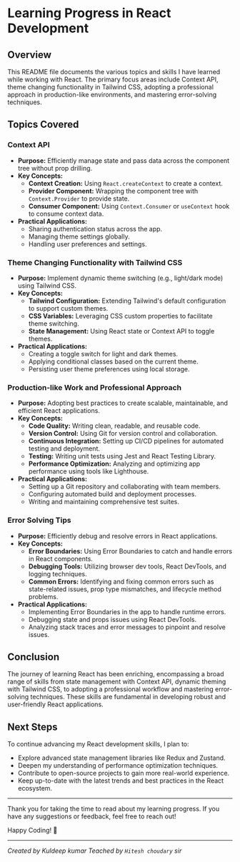 # Learning Progress in React Development

## Overview
This README file documents the various topics and skills I have learned while working with React. The primary focus areas include Context API, theme changing functionality in Tailwind CSS, adopting a professional approach in production-like environments, and mastering error-solving techniques. 

## Topics Covered

### Context API
- **Purpose:** Efficiently manage state and pass data across the component tree without prop drilling.
- **Key Concepts:**
  - **Context Creation:** Using `React.createContext` to create a context.
  - **Provider Component:** Wrapping the component tree with `Context.Provider` to provide state.
  - **Consumer Component:** Using `Context.Consumer` or `useContext` hook to consume context data.
- **Practical Applications:**
  - Sharing authentication status across the app.
  - Managing theme settings globally.
  - Handling user preferences and settings.

### Theme Changing Functionality with Tailwind CSS
- **Purpose:** Implement dynamic theme switching (e.g., light/dark mode) using Tailwind CSS.
- **Key Concepts:**
  - **Tailwind Configuration:** Extending Tailwind's default configuration to support custom themes.
  - **CSS Variables:** Leveraging CSS custom properties to facilitate theme switching.
  - **State Management:** Using React state or Context API to toggle themes.
- **Practical Applications:**
  - Creating a toggle switch for light and dark themes.
  - Applying conditional classes based on the current theme.
  - Persisting user theme preferences using local storage.

### Production-like Work and Professional Approach
- **Purpose:** Adopting best practices to create scalable, maintainable, and efficient React applications.
- **Key Concepts:**
  - **Code Quality:** Writing clean, readable, and reusable code.
  - **Version Control:** Using Git for version control and collaboration.
  - **Continuous Integration:** Setting up CI/CD pipelines for automated testing and deployment.
  - **Testing:** Writing unit tests using Jest and React Testing Library.
  - **Performance Optimization:** Analyzing and optimizing app performance using tools like Lighthouse.
- **Practical Applications:**
  - Setting up a Git repository and collaborating with team members.
  - Configuring automated build and deployment processes.
  - Writing and maintaining comprehensive test suites.

### Error Solving Tips
- **Purpose:** Efficiently debug and resolve errors in React applications.
- **Key Concepts:**
  - **Error Boundaries:** Using Error Boundaries to catch and handle errors in React components.
  - **Debugging Tools:** Utilizing browser dev tools, React DevTools, and logging techniques.
  - **Common Errors:** Identifying and fixing common errors such as state-related issues, prop type mismatches, and lifecycle method problems.
- **Practical Applications:**
  - Implementing Error Boundaries in the app to handle runtime errors.
  - Debugging state and props issues using React DevTools.
  - Analyzing stack traces and error messages to pinpoint and resolve issues.

## Conclusion
The journey of learning React has been enriching, encompassing a broad range of skills from state management with Context API, dynamic theming with Tailwind CSS, to adopting a professional workflow and mastering error-solving techniques. These skills are fundamental in developing robust and user-friendly React applications.

## Next Steps
To continue advancing my React development skills, I plan to:
- Explore advanced state management libraries like Redux and Zustand.
- Deepen my understanding of performance optimization techniques.
- Contribute to open-source projects to gain more real-world experience.
- Keep up-to-date with the latest trends and best practices in the React ecosystem.

---

Thank you for taking the time to read about my learning progress. If you have any suggestions or feedback, feel free to reach out!

Happy Coding! 🎉

---

*Created by Kuldeep kumar*
*Teached by `Hitesh choudary` sir*

